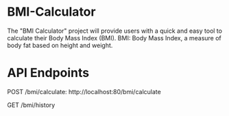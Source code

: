 # BMI-Calculator
The "BMI Calculator" project will provide users with a quick and easy tool to calculate their Body Mass Index (BMI). 
BMI: Body Mass Index, a measure of body fat based on height and weight.


# API Endpoints

POST /bmi/calculate: http://localhost:80/bmi/calculate

GET /bmi/history
